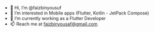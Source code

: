 - 👋 Hi, I’m @faizbinyousuf
- 👀 I’m interested in Mobile apps (Flutter, Kotlin - JetPack Compose)
- 🌱 I’m currently working  as a Flutter Developer
- 📫 Reach me at faizbinyousaf@gmail.com

<!---
faizbinyousuf/faizbinyousuf is a ✨ special ✨ repository because its `README.md` (this file) appears on your GitHub profile.
You can click the Preview link to take a look at your changes.
--->
